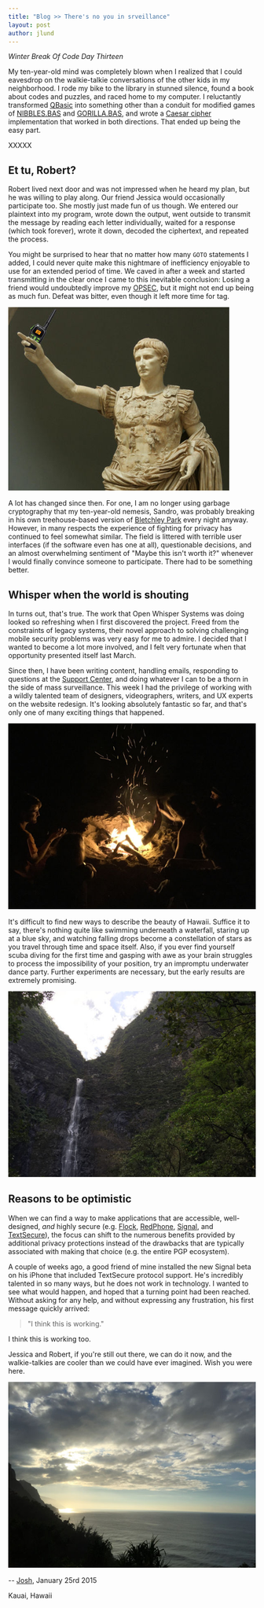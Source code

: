 ```yaml
---
title: "Blog >> There's no you in srveillance"
layout: post
author: jlund
---
```


*Winter Break Of Code Day Thirteen*

My ten-year-old mind was completely blown when I realized that I could eavesdrop on the walkie-talkie conversations of the other kids in my neighborhood. I rode my bike to the library in stunned silence, found a book about codes and puzzles, and raced home to my computer. I reluctantly transformed [QBasic](http://en.wikipedia.org/wiki/QBasic) into something other than a conduit for modified games of [NIBBLES.BAS](http://en.wikipedia.org/wiki/NIBBLES.BAS) and [GORILLA.BAS](http://en.wikipedia.org/wiki/GORILLA.BAS), and wrote a [Caesar cipher](http://en.wikipedia.org/wiki/Caesar_cipher) implementation that worked in both directions. That ended up being the easy part.

XXXXX

## Et tu, Robert?

Robert lived next door and was not impressed when he heard my plan, but he was willing to play along. Our friend Jessica would occasionally participate too. She mostly just made fun of us though. We entered our plaintext into my program, wrote down the output, went outside to transmit the message by reading each letter individually, waited for a response (which took forever), wrote it down, decoded the ciphertext, and repeated the process.

You might be surprised to hear that no matter how many `GOTO` statements I added, I could never quite make this nightmare of inefficiency enjoyable to use for an extended period of time. We caved in after a week and started transmitting in the clear once I came to this inevitable conclusion: Losing a friend would undoubtedly improve my [OPSEC](http://en.wikipedia.org/wiki/Operations_security), but it might not end up being as much fun. Defeat was bitter, even though it left more time for tag.

<img src="/blog/images/caesar-walkie.jpg" class="nice" alt="Caesar"/>

A lot has changed since then. For one, I am no longer using garbage cryptography that my ten-year-old nemesis, Sandro, was probably breaking in his own treehouse-based version of [Bletchley Park](http://en.wikipedia.org/wiki/Bletchley_Park) every night anyway. However, in many respects the experience of fighting for privacy has continued to feel somewhat similar. The field is littered with terrible user interfaces (if the software even has one at all), questionable decisions, and an almost overwhelming sentiment of "Maybe this isn't worth it?" whenever I would finally convince someone to participate. There had to be something better.

## Whisper when the world is shouting

In turns out, that's true. The work that Open Whisper Systems was doing looked so refreshing when I first discovered the project. Freed from the constraints of legacy systems, their novel approach to solving challenging mobile security problems was very easy for me to admire. I decided that I wanted to become a lot more involved, and I felt very fortunate when that opportunity presented itself last March.

Since then, I have been writing content, handling emails, responding to questions at the [Support Center](http://support.whispersystems.org), and doing whatever I can to be a thorn in the side of mass surveillance. This week I had the privilege of working with a wildly talented team of designers, videographers, writers, and UX experts on the website redesign. It's looking absolutely fantastic so far, and that's only one of many exciting things that happened.

<img src="/blog/images/wboc-fire.jpg" class="nice" alt="Sparks"/>

It's difficult to find new ways to describe the beauty of Hawaii. Suffice it to say, there's nothing quite like swimming underneath a waterfall, staring up at a blue sky, and watching falling drops become a constellation of stars as you travel through time and space itself. Also, if you ever find yourself scuba diving for the first time and gasping with awe as your brain struggles to process the impossibility of your position, try an impromptu underwater dance party. Further experiments are necessary, but the early results are extremely promising.

<img src="/blog/images/the-waterfall.jpg" class="nice" alt="Just add waterfall"/>

## Reasons to be optimistic

When we can find a way to make applications that are accessible, well-designed, *and* highly secure (e.g. [Flock](https://play.google.com/store/apps/details?id=org.anhonesteffort.flock), [RedPhone](https://play.google.com/store/apps/details?id=org.thoughtcrime.redphone), [Signal](https://itunes.apple.com/app/id874139669), and [TextSecure](https://play.google.com/store/apps/details?id=org.thoughtcrime.securesms)), the focus can shift to the numerous benefits provided by additional privacy protections instead of the drawbacks that are typically associated with making that choice (e.g. the entire PGP ecosystem).

A couple of weeks ago, a good friend of mine installed the new Signal beta on his iPhone that included TextSecure protocol support. He's incredibly talented in so many ways, but he does not work in technology. I wanted to see what would happen, and hoped that a turning point had been reached. Without asking for any help, and without expressing any frustration, his first message quickly arrived:

> "I think this is working."

I think this is working too.

Jessica and Robert, if you're still out there, we can do it now, and the walkie-talkies are cooler than we could have ever imagined. Wish you were here.

<img src="/blog/images/sunset.jpg" class="nice" alt="Sunset"/>

-- [Josh](https://twitter.com/joshualund), January 25rd 2015

Kauai, Hawaii
